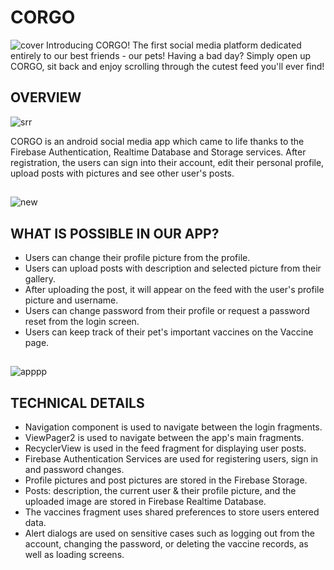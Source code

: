 
# CORGO
![cover](https://user-images.githubusercontent.com/115420570/213478711-894029db-d2b2-4588-8040-dd621627d591.jpg)
Introducing CORGO! The first social media platform dedicated entirely to our best friends - our pets! Having a bad day? Simply open up CORGO, sit back and enjoy scrolling through the cutest feed you'll ever find!

## OVERVIEW

![srr](https://user-images.githubusercontent.com/115420570/213481080-4f0480d3-5922-42c9-827d-eecc4c5c29f8.png)

CORGO is an android social media app which came to life thanks to the Firebase Authentication, Realtime Database and Storage services. After registration, the users can sign into their account, edit their personal profile, upload posts with pictures and see other user's posts.

##


![new](https://user-images.githubusercontent.com/115420570/213487202-9d20f246-14d3-4f55-a63c-7036dc8f539a.png)

##

## WHAT IS POSSIBLE IN OUR APP?

- Users can change their profile picture from the profile.
- Users can upload posts with description and selected picture from their gallery.
- After uploading the post, it will appear on the feed with the user's profile picture and username.
- Users can change password from their profile or request a password reset from the login screen.
- Users can keep track of their pet's important vaccines on the Vaccine page.

##

![apppp](https://user-images.githubusercontent.com/115420570/213485698-a84f79b5-9491-4f91-841e-685fdf352b7d.png)


## TECHNICAL DETAILS

- Navigation component is used to navigate between the login fragments.
- ViewPager2 is used to navigate between the app's main fragments.
- RecyclerView is used in the feed fragment for displaying user posts.
- Firebase Authentication Services are used for registering users, sign in and password changes.
- Profile pictures and post pictures are stored in the Firebase Storage.
- Posts: description, the current user & their profile picture, and the uploaded image are stored in Firebase Realtime Database.
- The vaccines fragment uses shared preferences to store users entered data.
- Alert dialogs are used on sensitive cases such as logging out from the account, changing the password, or deleting the vaccine records, as well as loading screens.
